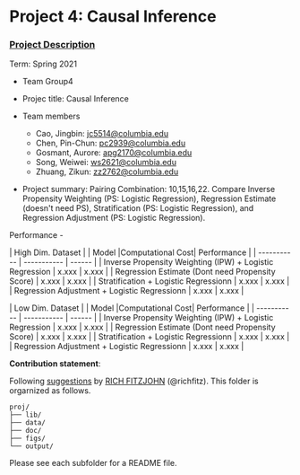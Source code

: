 # Project 4: Causal Inference

### [Project Description](doc/project4_desc.md)

Term: Spring 2021

+ Team Group4
+ Projec title: Causal Inference
+ Team members
	+ Cao, Jingbin: jc5514@columbia.edu
	+ Chen, Pin-Chun: pc2939@columbia.edu 
	+ Gosmant, Aurore: apg2170@columbia.edu
	+ Song, Weiwei: ws2621@columbia.edu
	+ Zhuang, Zikun: zz2762@columbia.edu   

+ Project summary:  Pairing Combination: 10,15,16,22. Compare Inverse Propensity Weighting (PS: Logistic Regression), Regression Estimate (doesn't need PS), Stratification (PS: Logistic Regression), and Regression Adjustment (PS: Logistic Regression).

Performance - 

| High Dim. Dataset |
| Model      |Computational Cost| Performance | 
| ----------- | ----------- | ------    |
| Inverse Propensity Weighting (IPW) + Logistic Regression     |  x.xxx    |  x.xxx     | 
| Regression Estimate (Dont need Propensity Score)      |  x.xxx      |   x.xxx   | 
| Stratification + Logistic Regressionn      |   x.xxx    |   x.xxx    |
| Regression Adjustment + Logistic Regressionn      |   x.xxx    |   x.xxx    |

| Low Dim. Dataset |
| Model      |Computational Cost| Performance | 
| ----------- | ----------- | ------    |
| Inverse Propensity Weighting (IPW) + Logistic Regression     |  x.xxx    |  x.xxx     | 
| Regression Estimate (Dont need Propensity Score)      |  x.xxx      |   x.xxx   | 
| Stratification + Logistic Regressionn      |   x.xxx    |   x.xxx    |
| Regression Adjustment + Logistic Regressionn      |   x.xxx    |   x.xxx    |


**Contribution statement**: 

Following [suggestions](http://nicercode.github.io/blog/2013-04-05-projects/) by [RICH FITZJOHN](http://nicercode.github.io/about/#Team) (@richfitz). This folder is orgarnized as follows.

```
proj/
├── lib/
├── data/
├── doc/
├── figs/
└── output/
```

Please see each subfolder for a README file.
